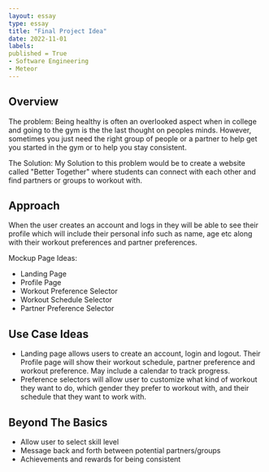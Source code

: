 ```yaml
---
layout: essay
type: essay
title: "Final Project Idea"
date: 2022-11-01
labels:
published = True
- Software Engineering
- Meteor
---
```

<h2 id = "overview">Overview</h2>
<p>The problem: Being healthy is often an overlooked aspect when in college and going to the gym is the the last thought on peoples minds. However, sometimes you just need the right group of people or a partner to help get you started in the gym or to help you stay consistent.</p>

<p>The Solution: My Solution to this problem would be to create a website called "Better Together" where students can connect with each other and find partners or groups to workout with.</p>

<h2 id = "Approach"> Approach </h2>
<p>When the user creates an account and logs in they will be able to see their profile which will include their personal info such as name, age etc along with their workout preferences and partner preferences.</p>

<p>Mockup Page Ideas:</p>
<ul>
<li>Landing Page</li>
<li>Profile Page</li>
<li>Workout Preference Selector</li>
<li>Workout Schedule Selector </li>
<li>Partner Preference Selector</li>
</ul>

<h2 id = "cases" > Use Case Ideas</h2>
<ul>
<li>Landing page allows users to create an account, login and logout. Their Profile page will show their workout schedule, partner preference and workout preference. May include a calendar to track progress.</li>
<li>Preference selectors will allow user to customize what kind of workout they want to do, which gender they prefer to workout with, and their schedule that they want to work with.</li>
</ul>

<h2 id = "basics"> Beyond The Basics </h2>
<ul>
<li> Allow user to select skill level</li>
<li> Message back and forth between potential partners/groups </li>
<li>Achievements and rewards for being consistent</li>
</ul>

